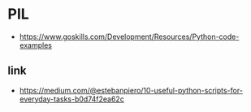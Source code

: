 # PIL
* https://www.goskills.com/Development/Resources/Python-code-examples

## link
* https://medium.com/@estebanpiero/10-useful-python-scripts-for-everyday-tasks-b0d74f2ea62c
